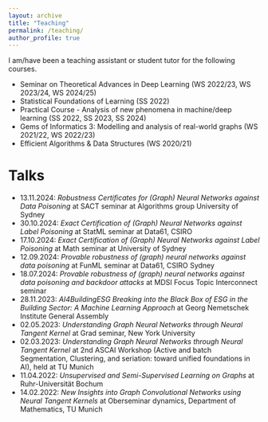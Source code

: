 ```yaml
---
layout: archive
title: "Teaching"
permalink: /teaching/
author_profile: true
---
```


I am/have been a teaching assistant or student tutor for the following courses.
* Seminar on Theoretical Advances in Deep Learning (WS 2022/23, WS 2023/24, WS 2024/25)
* Statistical Foundations of Learning (SS 2022)
* Practical Course - Analysis of new phenomena in machine/deep learning (SS 2022, SS 2023, SS 2024)
* Gems of Informatics 3: Modelling and analysis of real-world graphs (WS 2021/22, WS 2022/23)
* Efficient Algorithms & Data Structures (WS 2020/21)

# Talks
* 13.11.2024: *Robustness Certificates for (Graph) Neural Networks against Data Poisoning* at SACT seminar at Algorithms group University of Sydney
* 30.10.2024: *Exact Certification of (Graph) Neural Networks against Label Poisoning* at StatML seminar at Data61, CSIRO
* 17.10.2024: *Exact Certification of (Graph) Neural Networks against Label Poisoning* at Math seminar at University of Sydney
* 12.09.2024: *Provable robustness of (graph) neural networks against data poisoning* at FunML seminar at Data61, CSIRO Sydney
* 18.07.2024: *Provable robustness of (graph) neural networks against data poisoning and backdoor attacks* at MDSI Focus Topic Interconnect seminar
* 28.11.2023: *AI4BuildingESG Breaking into the
Black Box of ESG in the Building Sector: A Machine Learning Approach* at Georg Nemetschek Institute General Assembly
* 02.05.2023: *Understanding Graph Neural Networks through Neural Tangent Kernel* at Grad seminar, New York University
* 02.03.2023: *Understanding Graph Neural Networks through Neural Tangent Kernel* at 2nd ASCAI Workshop (Active and batch Segmentation, Clustering, and seriation: toward unified foundations in AI), held at TU Munich
* 11.04.2022: *Unsupervised and Semi-Supervised Learning on Graphs* at Ruhr-Universität Bochum
* 14.02.2022: *New Insights into Graph Convolutional Networks using Neural Tangent Kernels* at Oberseminar dynamics, Department of Mathematics, TU Munich
